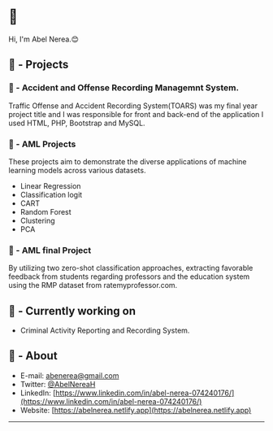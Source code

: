 # 👋 

Hi, I'm Abel Nerea.😊

## 🏁 - Projects

### 🤖 - Accident and Offense Recording Managemnt System.

 Traffic Offense and Accident Recording System(TOARS) was my final year project title and I was responsible for front and back-end of the application I used HTML, PHP, Bootstrap and MySQL.  

### 📝 - AML Projects

These projects aim to demonstrate the diverse applications of machine learning models across various datasets.

- Linear Regression
- Classification logit 
- CART
- Random Forest 
- Clustering 
- PCA

### 📝 - AML final Project

By utilizing two zero-shot classification approaches, extracting favorable feedback from students regarding professors and the education system using the RMP dataset from ratemyprofessor.com.

## 👷 - Currently working on

- Criminal Activity Reporting and Recording System.

## 🧔 - About

- E-mail: abenerea@gmail.com
- Twitter: [@AbelNereaH](https://twitter.com/AbelNereaH)
- LinkedIn: [https://www.linkedin.com/in/abel-nerea-074240176/](https://www.linkedin.com/in/abel-nerea-074240176/)
- Website: [https://abelnerea.netlify.app](https://abelnerea.netlify.app)

---
